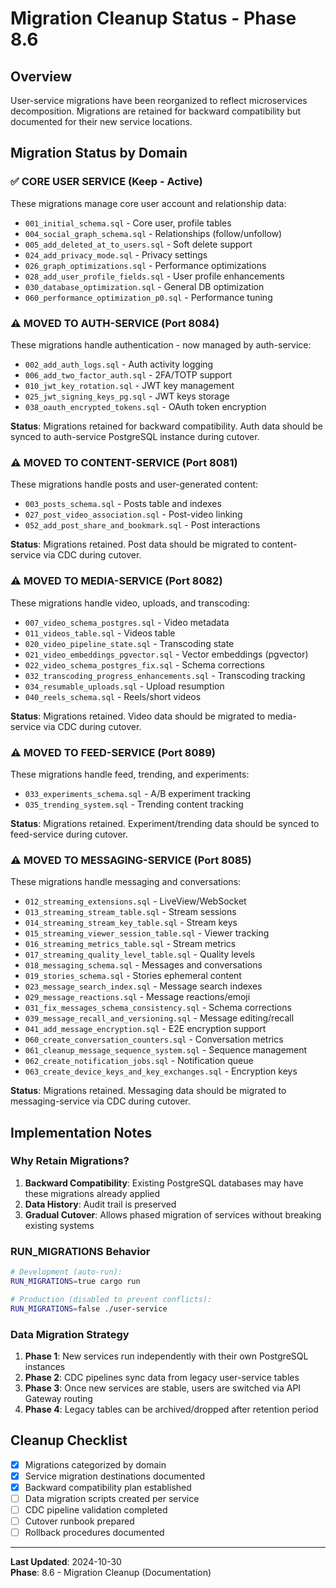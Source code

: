 # Migration Cleanup Status - Phase 8.6

## Overview
User-service migrations have been reorganized to reflect microservices decomposition. Migrations are retained for backward compatibility but documented for their new service locations.

## Migration Status by Domain

### ✅ CORE USER SERVICE (Keep - Active)
These migrations manage core user account and relationship data:
- `001_initial_schema.sql` - Core user, profile tables
- `004_social_graph_schema.sql` - Relationships (follow/unfollow)
- `005_add_deleted_at_to_users.sql` - Soft delete support
- `024_add_privacy_mode.sql` - Privacy settings
- `026_graph_optimizations.sql` - Performance optimizations
- `028_add_user_profile_fields.sql` - User profile enhancements
- `030_database_optimization.sql` - General DB optimization
- `060_performance_optimization_p0.sql` - Performance tuning

### ⚠️  MOVED TO AUTH-SERVICE (Port 8084)
These migrations handle authentication - now managed by auth-service:
- `002_add_auth_logs.sql` - Auth activity logging
- `006_add_two_factor_auth.sql` - 2FA/TOTP support
- `010_jwt_key_rotation.sql` - JWT key management
- `025_jwt_signing_keys_pg.sql` - JWT keys storage
- `038_oauth_encrypted_tokens.sql` - OAuth token encryption

**Status**: Migrations retained for backward compatibility. Auth data should be synced to auth-service PostgreSQL instance during cutover.

### ⚠️  MOVED TO CONTENT-SERVICE (Port 8081)
These migrations handle posts and user-generated content:
- `003_posts_schema.sql` - Posts table and indexes
- `027_post_video_association.sql` - Post-video linking
- `052_add_post_share_and_bookmark.sql` - Post interactions

**Status**: Migrations retained. Post data should be migrated to content-service via CDC during cutover.

### ⚠️  MOVED TO MEDIA-SERVICE (Port 8082)
These migrations handle video, uploads, and transcoding:
- `007_video_schema_postgres.sql` - Video metadata
- `011_videos_table.sql` - Videos table
- `020_video_pipeline_state.sql` - Transcoding state
- `021_video_embeddings_pgvector.sql` - Vector embeddings (pgvector)
- `022_video_schema_postgres_fix.sql` - Schema corrections
- `032_transcoding_progress_enhancements.sql` - Transcoding tracking
- `034_resumable_uploads.sql` - Upload resumption
- `040_reels_schema.sql` - Reels/short videos

**Status**: Migrations retained. Video data should be migrated to media-service via CDC during cutover.

### ⚠️  MOVED TO FEED-SERVICE (Port 8089)
These migrations handle feed, trending, and experiments:
- `033_experiments_schema.sql` - A/B experiment tracking
- `035_trending_system.sql` - Trending content tracking

**Status**: Migrations retained. Experiment/trending data should be synced to feed-service during cutover.

### ⚠️  MOVED TO MESSAGING-SERVICE (Port 8085)
These migrations handle messaging and conversations:
- `012_streaming_extensions.sql` - LiveView/WebSocket
- `013_streaming_stream_table.sql` - Stream sessions
- `014_streaming_stream_key_table.sql` - Stream keys
- `015_streaming_viewer_session_table.sql` - Viewer tracking
- `016_streaming_metrics_table.sql` - Stream metrics
- `017_streaming_quality_level_table.sql` - Quality levels
- `018_messaging_schema.sql` - Messages and conversations
- `019_stories_schema.sql` - Stories ephemeral content
- `023_message_search_index.sql` - Message search indexes
- `029_message_reactions.sql` - Message reactions/emoji
- `031_fix_messages_schema_consistency.sql` - Schema corrections
- `039_message_recall_and_versioning.sql` - Message editing/recall
- `041_add_message_encryption.sql` - E2E encryption support
- `060_create_conversation_counters.sql` - Conversation metrics
- `061_cleanup_message_sequence_system.sql` - Sequence management
- `062_create_notification_jobs.sql` - Notification queue
- `063_create_device_keys_and_key_exchanges.sql` - Encryption keys

**Status**: Migrations retained. Messaging data should be migrated to messaging-service via CDC during cutover.

## Implementation Notes

### Why Retain Migrations?
1. **Backward Compatibility**: Existing PostgreSQL databases may have these migrations already applied
2. **Data History**: Audit trail is preserved
3. **Gradual Cutover**: Allows phased migration of services without breaking existing systems

### RUN_MIGRATIONS Behavior
```bash
# Development (auto-run):
RUN_MIGRATIONS=true cargo run

# Production (disabled to prevent conflicts):
RUN_MIGRATIONS=false ./user-service
```

### Data Migration Strategy
1. **Phase 1**: New services run independently with their own PostgreSQL instances
2. **Phase 2**: CDC pipelines sync data from legacy user-service tables
3. **Phase 3**: Once new services are stable, users are switched via API Gateway routing
4. **Phase 4**: Legacy tables can be archived/dropped after retention period

## Cleanup Checklist

- [x] Migrations categorized by domain
- [x] Service migration destinations documented
- [x] Backward compatibility plan established
- [ ] Data migration scripts created per service
- [ ] CDC pipeline validation completed
- [ ] Cutover runbook prepared
- [ ] Rollback procedures documented

---

**Last Updated**: 2024-10-30  
**Phase**: 8.6 - Migration Cleanup (Documentation)
